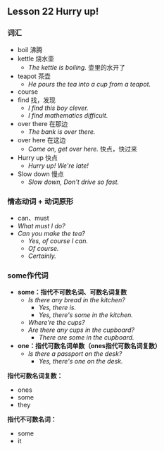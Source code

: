 ## Lesson 22 Hurry up!

### 词汇

* boil 沸腾
* kettle 烧水壶
  * *The kettle is boiling.* 壶里的水开了
* teapot 茶壶
  * *He pours the tea into a cup from a teapot.*
* course
* find 找，发现
  * *I find this boy clever.*
  * *I find mathematics difficult.*
* over there 在那边
  * *The bank is over there.*
* over here 在这边
  * *Come on, get over here.* 快点，快过来
* Hurry up 快点
  * *Hurry up! We're late!*
* Slow down 慢点
  * *Slow down, Don't drive so fast.*

### 情态动词 + 动词原形

* can、must
* *What must I do?*
* *Can you make the tea?*
  * *Yes, of course I can.*
  * *Of course.*
  * *Certainly.*

### some作代词

* **some：指代不可数名词、可数名词复数**
    * *Is there any bread in the kitchen?*
      * *Yes, there is.*
      * *Yes, there's some in the kitchen.*
    * *Where're the cups?*
    * *Are there any cups in the cupboard?*
      * *There are some in the cupboard.*
* **one：指代可数名词单数（ones指代可数名词复数）**
    * *Is there a passport on the desk?*
      * *Yes, there's one on the desk.*

**指代可数名词复数：**

* ones
* some
* they

**指代不可数名词：**

* some
* it